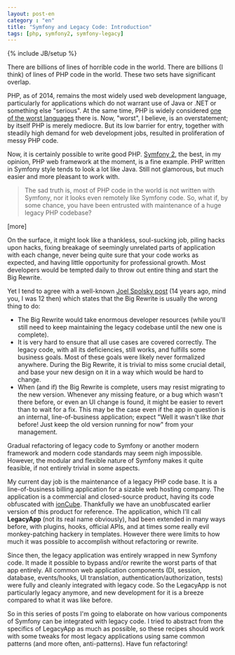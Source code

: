 ```yaml
---
layout: post-en
category : "en"
title: "Symfony and Legacy Code: Introduction"
tags: [php, symfony2, symfony-legacy]
---
```

{% include JB/setup %}

There are billions of lines of horrible code in the world.  There are
billions (I think) of lines of PHP code in the world.  These two sets
have significant overlap.

PHP, as of 2014, remains the most widely used web development language,
particularly for applications which do not warrant use of Java or .NET or
something else "serious".  At the same time, PHP is widely considered
[one of the worst languages][php-fractal] there is.  Now, "worst", I believe, is an
overstatement; by itself PHP is merely mediocre.  But its low barrier
for entry, together with steadily high demand for web development jobs,
resulted in proliferation of messy PHP code.

Now, it is certainly possible to write good PHP.  [Symfony 2][symfony],
the best, in my opinion, PHP web framework at the moment, is a fine
example.  PHP written in Symfony style tends to look a lot like Java.
Still not glamorous, but much easier and more pleasant to work with.

> The sad truth is, most of PHP code in the world is not written with
> Symfony, nor it looks even remotely like Symfony code.  So, what
> if, by some chance, you have been entrusted with maintenance of a
> huge legacy PHP codebase?

[more]

On the surface, it might look like a thankless, soul-sucking job,
piling hacks upon hacks, fixing breakage of seemingly unrelated
parts of application with each change, never being quite sure that
your code works as expected, and having little opportunity for
professional growth.  Most developers would be tempted daily
to throw out entire thing and start the Big Rewrite.

Yet I tend to agree with a well-known [Joel Spolsky post][joel-rewrite]
(14 years ago, mind you, I was 12 then) which states that
the Big Rewrite is usually the wrong thing to do:

* The Big Rewrite would take enormous developer resources (while
  you'll still need to keep maintaining the legacy codebase until the
  new one is complete).
* It is very hard to ensure that all use cases are covered correctly.
  The legacy code, with all its deficiencies, still works, and
  fulfills some business goals.  Most of these goals were likely
  never formalized anywhere.  During the Big Rewrite, it is trivial
  to miss some crucial detail, and base your new design on it in a way
  which would be hard to change.
* When (and if) the Big Rewrite is complete, users may resist
  migrating to the new version.  Whenever any missing feature,
  or a bug which wasn't there before, or even an UI change is found,
  it might be easier to revert than to wait for a fix.  This may
  be the case even if the app in question is an internal,
  line-of-business application; expect "Well it wasn't like
  *that* before!  Just keep the old version running for now"
  from your management.

Gradual refactoring of legacy code to Symfony or another modern
framework and modern code standards may seem nigh impossible.
However, the modular and flexible nature of Symfony makes it quite
feasible, if not entirely trivial in some aspects.

My current day job is the maintenance of a legacy PHP code base.
It is a line-of-business billing application for a sizable
web hosting company.  The application is a commercial
and closed-source product, having its code obfuscated with
[ionCube][ioncube].  Thankfully we have an unobfuscated earlier version of
this product for reference.  The application, which I'll
call **LegacyApp** (not its real name obviously), had been
extended in many ways before, with plugins, hooks, official APIs,
and at times some really evil monkey-patching hackery in
templates.  However there were limits to how much it was
possible to accomplish without refactoring or rewrite.

Since then, the legacy application was entirely wrapped in
new Symfony code.  It made it possible to bypass and/or rewrite
the worst parts of that app entirely.  All common web application
components (DI, session, database, events/hooks, UI translation,
authentication/authorization, tests) were fully and cleanly
integrated with legacy code.  So the LegacyApp is not
particularly legacy anymore, and new development for it
is a breeze compared to what it was like before.

So in this series of posts I'm going to elaborate on how
various components of Symfony can be integrated with legacy code.
I tried to abstract from the specifics of LegacyApp as much as
possible, so these recipes should work with some tweaks for
most legacy applications using same common patterns (and
more often, anti-patterns).  Have fun refactoring!

[php-fractal]: http://eev.ee/blog/2012/04/09/php-a-fractal-of-bad-design/
[symfony]: http://symfony.com/
[joel-rewrite]: http://www.joelonsoftware.com/articles/fog0000000069.html
[ioncube]: http://www.ioncube.com/